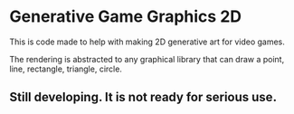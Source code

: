 # Generative Game Graphics 2D

This is code made to help with making 2D generative art for video games.

The rendering is abstracted to any graphical library that can draw a point, line, rectangle, triangle, circle.

## Still developing. It is not ready for serious use.
